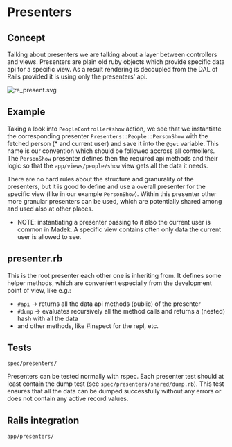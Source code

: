 # Presenters

## Concept

Talking about presenters we are talking about a layer between controllers and views. Presenters are plain old ruby objects which provide specific data api for a specific view. As a result rendering is decoupled from the DAL of Rails provided it is using only the presenters' api.

![re_present.svg](https://cdn.rawgit.com/zhdk/madek/ef9d4e4035c22b21610a5eaf1e8006b633a49081/doc/diagrams/ui_ux/re_present.png)

## Example

Taking a look into `PeopleController#show` action, we see that we instantiate the corresponding presenter `Presenters::People::PersonShow` with the fetched person (* and current user) and save it into the `@get` variable. This name is our convention which should be followed accross all controllers. The `PersonShow` presenter defines then the required api methods and their logic so that the `app/views/people/show` view gets all the data it needs.

There are no hard rules about the structure and granurality of the presenters, but it is good to define and use a overall presenter for the specific view (like in our example `PersonShow`). Within this presenter other more granular presenters can be used, which are potentially shared among and used also at other places.

* NOTE: instantiating a presenter passing to it also the current user is common in Madek. A specific view contains often only data the current user is allowed to see.

## presenter.rb

This is the root presenter each other one is inheriting from. It defines some helper methods, which are convenient especially from the development point of view, like e.g.:

* `#api` -> returns all the data api methods (public) of the presenter
* `#dump` -> evaluates recursively all the method calls and returns a (nested) hash with all the data
* and other methods, like #inspect for the repl, etc.

## Tests

`spec/presenters/`

Presenters can be tested normally with rspec. Each presenter test should at least contain the dump test (see `spec/presenters/shared/dump.rb`). This test ensures that all the data can be dumped successfully without any errors or does not contain any active record values.

## Rails integration

`app/presenters/`
